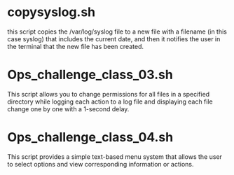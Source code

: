 # copysyslog.sh
this script copies the /var/log/syslog file to a new file with a filename (in this case syslog) that includes the current date, and then it notifies the user in the terminal that the new file has been created.


# Ops_challenge_class_03.sh
This script allows you to change permissions for all files in a specified directory while logging each action to a log file and displaying each file change one by one with a 1-second delay.

# Ops_challenge_class_04.sh
This script provides a simple text-based menu system that allows the user to select options and view corresponding information or actions.
